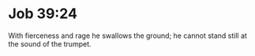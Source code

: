 # Job 39:24

With fierceness and rage he swallows the ground; he cannot stand still at the sound of the trumpet.

